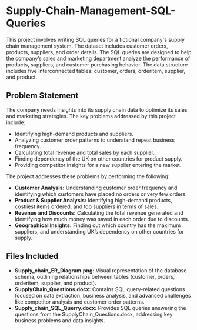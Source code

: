 # Supply-Chain-Management-SQL-Queries

This project involves writing SQL queries for a fictional company's supply chain management system. The dataset includes customer orders, products, suppliers, and order details. The SQL queries are designed to help the company’s sales and marketing department analyze the performance of products, suppliers, and customer purchasing behavior. The data structure includes five interconnected tables: customer, orders, orderitem, supplier, and product.

## Problem Statement
The company needs insights into its supply chain data to optimize its sales and marketing strategies. The key problems addressed by this project include:

- Identifying high-demand products and suppliers.
- Analyzing customer order patterns to understand repeat business frequency.
- Calculating total revenue and total sales by each supplier.
- Finding dependency of the UK on other countries for product supply.
- Providing competitor insights for a new supplier entering the market.
  
The project addresses these problems by performing the following:

- **Customer Analysis:** Understanding customer order frequency and identifying which customers have placed no orders or very few orders.
- **Product & Supplier Analysis:** Identifying high-demand products, costliest items ordered, and top suppliers in terms of sales.
- **Revenue and Discounts:** Calculating the total revenue generated and identifying how much money was saved in each order due to discounts.
- **Geographical Insights:** Finding out which country has the maximum suppliers, and understanding UK’s dependency on other countries for supply.

## Files Included
- **Supply_chain_ER_Diagram.png:** Visual representation of the database schema, outlining relationships between tables (customer, orders, orderitem, supplier, and product).
- **SupplyChain_Questions.docx:** Contains SQL query-related questions focused on data extraction, business analysis, and advanced challenges like competitor analysis and customer order patterns.
- **Supply_chain_SQL_Querry.docx:** Provides SQL queries answering the questions from the SupplyChain_Questions.docx, addressing key business problems and data insights.
